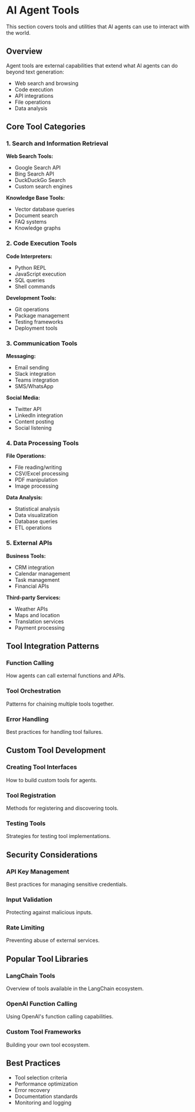 # AI Agent Tools

This section covers tools and utilities that AI agents can use to interact with the world.

## Overview

Agent tools are external capabilities that extend what AI agents can do beyond text generation:

- Web search and browsing
- Code execution
- API integrations
- File operations
- Data analysis

## Core Tool Categories

### 1. Search and Information Retrieval

**Web Search Tools:**
- Google Search API
- Bing Search API
- DuckDuckGo Search
- Custom search engines

**Knowledge Base Tools:**
- Vector database queries
- Document search
- FAQ systems
- Knowledge graphs

### 2. Code Execution Tools

**Code Interpreters:**
- Python REPL
- JavaScript execution
- SQL queries
- Shell commands

**Development Tools:**
- Git operations
- Package management
- Testing frameworks
- Deployment tools

### 3. Communication Tools

**Messaging:**
- Email sending
- Slack integration
- Teams integration
- SMS/WhatsApp

**Social Media:**
- Twitter API
- LinkedIn integration
- Content posting
- Social listening

### 4. Data Processing Tools

**File Operations:**
- File reading/writing
- CSV/Excel processing
- PDF manipulation
- Image processing

**Data Analysis:**
- Statistical analysis
- Data visualization
- Database queries
- ETL operations

### 5. External APIs

**Business Tools:**
- CRM integration
- Calendar management
- Task management
- Financial APIs

**Third-party Services:**
- Weather APIs
- Maps and location
- Translation services
- Payment processing

## Tool Integration Patterns

### Function Calling

How agents can call external functions and APIs.

### Tool Orchestration

Patterns for chaining multiple tools together.

### Error Handling

Best practices for handling tool failures.

## Custom Tool Development

### Creating Tool Interfaces

How to build custom tools for agents.

### Tool Registration

Methods for registering and discovering tools.

### Testing Tools

Strategies for testing tool implementations.

## Security Considerations

### API Key Management

Best practices for managing sensitive credentials.

### Input Validation

Protecting against malicious inputs.

### Rate Limiting

Preventing abuse of external services.

## Popular Tool Libraries

### LangChain Tools

Overview of tools available in the LangChain ecosystem.

### OpenAI Function Calling

Using OpenAI's function calling capabilities.

### Custom Tool Frameworks

Building your own tool ecosystem.

## Best Practices

- Tool selection criteria
- Performance optimization
- Error recovery
- Documentation standards
- Monitoring and logging
